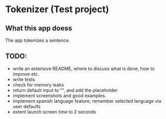 # Tokenizer (Test project)
## What this app doess
The app tokenizes a sentence.

## TODO:
- write an extensive README, where to discuss what is done, how to improve etc.
- write tests
- check for memory leaks
- return default input to "", and add the placeholder
- implement screenshots and good examples.
- implement spanish language feature, remember selected language via user defaults
- extent launch screen time to 2 seconds